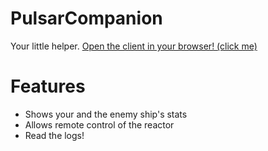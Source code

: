 # PulsarCompanion
 Your little helper. [Open the client in your browser! (click me)](https://badryuner.github.io/PulsarCompanion/Pulsar%20Companion.html) 
# Features
- Shows your and the enemy ship's stats
- Allows remote control of the reactor
- Read the logs!